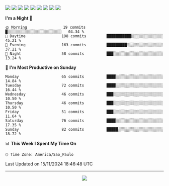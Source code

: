 <p>
  <img src="https://img.shields.io/badge/go-%2300ADD8.svg?style=for-the-badge&logo=go&logoColor=white">
  <img src="https://img.shields.io/badge/typescript-%23007ACC.svg?style=for-the-badge&logo=typescript&logoColor=white">
  <img src="https://img.shields.io/badge/node.js-6DA55F?style=for-the-badge&logo=node.js&logoColor=white">
  <img src="https://img.shields.io/badge/python-3670A0?style=for-the-badge&logo=python&logoColor=ffdd54">
  <img src="https://img.shields.io/badge/Laravel-FF2D20?style=for-the-badge&logo=laravel&logoColor=white">
  <img src="https://img.shields.io/badge/html5-%23E34F26.svg?style=for-the-badge&logo=html5&logoColor=white">
  <img src="https://img.shields.io/badge/css3-%231572B6.svg?style=for-the-badge&logo=css3&logoColor=white">
  <img src="https://img.shields.io/badge/tailwindcss-%2338B2AC.svg?style=for-the-badge&logo=tailwind-css&logoColor=white">
  <img src="https://img.shields.io/badge/AWS-%23FF9900.svg?style=for-the-badge&logo=amazon-aws&logoColor=white">
</p>

<!--START_SECTION:waka-->
**I'm a Night 🦉** 

```text
🌞 Morning                19 commits          █░░░░░░░░░░░░░░░░░░░░░░░░   04.34 % 
🌆 Daytime                198 commits         ███████████░░░░░░░░░░░░░░   45.21 % 
🌃 Evening                163 commits         █████████░░░░░░░░░░░░░░░░   37.21 % 
🌙 Night                  58 commits          ███░░░░░░░░░░░░░░░░░░░░░░   13.24 % 
```
📅 **I'm Most Productive on Sunday** 

```text
Monday                   65 commits          ████░░░░░░░░░░░░░░░░░░░░░   14.84 % 
Tuesday                  72 commits          ████░░░░░░░░░░░░░░░░░░░░░   16.44 % 
Wednesday                46 commits          ███░░░░░░░░░░░░░░░░░░░░░░   10.50 % 
Thursday                 46 commits          ███░░░░░░░░░░░░░░░░░░░░░░   10.50 % 
Friday                   51 commits          ███░░░░░░░░░░░░░░░░░░░░░░   11.64 % 
Saturday                 76 commits          ████░░░░░░░░░░░░░░░░░░░░░   17.35 % 
Sunday                   82 commits          █████░░░░░░░░░░░░░░░░░░░░   18.72 % 
```


📊 **This Week I Spent My Time On** 

```text
🕑︎ Time Zone: America/Sao_Paulo
```


 Last Updated on 15/11/2024 18:46:48 UTC
<!--END_SECTION:waka-->

---
<p align="center">
  <img src="https://visitcount.itsvg.in/api?id=OrlatoDev&icon=0&color=12">
</p>
